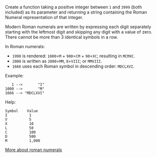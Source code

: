 <p>Create a function taking a positive integer between <code>1</code> and <code>3999</code> (both included) as its parameter and returning a string containing the Roman Numeral representation of that integer.</p>
<p>Modern Roman numerals are written by expressing each digit separately starting with the leftmost digit and skipping any digit with a value of zero. There cannot be more than 3 identical symbols in a row.</p>
<p>In Roman numerals:</p>
<ul>
<li><code>1990</code> is rendered: <code>1000</code>=<code>M</code> + <code>900</code>=<code>CM</code> + <code>90</code>=<code>XC</code>; resulting in <code>MCMXC</code>.</li>
<li><code>2008</code> is written as <code>2000</code>=<code>MM</code>, <code>8</code>=<code>VIII</code>; or <code>MMVIII</code>.</li>
<li><code>1666</code> uses each Roman symbol in descending order: <code>MDCLXVI</code>.</li>
</ul>
<p>Example:</p>
<pre><code>   1 --&gt;       "I"
1000 --&gt;       "M"
1666 --&gt; "MDCLXVI"
</code></pre>
<p>Help:</p>
<pre><code>Symbol    Value
I          1
V          5
X          10
L          50
C          100
D          500
M          1,000
</code></pre>
<p><a href="https://en.wikipedia.org/wiki/Roman_numerals" data-turbolinks="false" target="_blank">More about roman numerals</a></p>
